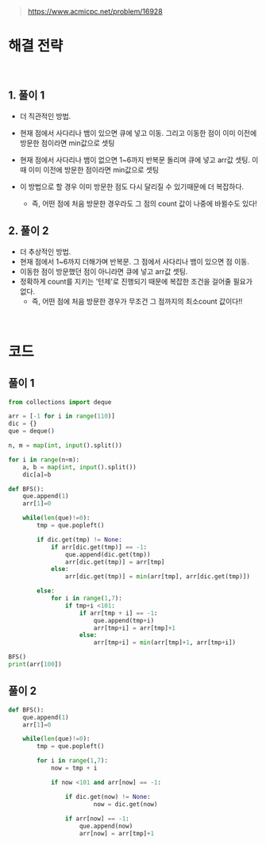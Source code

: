 > [ https://www.acmicpc.net/problem/16928 ]( https://www.acmicpc.net/problem/16928 )   

# 해결 전략

</br>

## 1.  풀이 1
- 더 직관적인 방법. 
- 현재 점에서 사다리나 뱀이 있으면 큐에 넣고 이동. 그리고 이동한 점이 이미 이전에 방문한 점이라면 min값으로 셋팅
- 현재 점에서 사다리나 뱀이 없으면 1~6까지 반복문 돌리며 큐에 넣고 arr값 셋팅. 이 때 이미 이전에 방문한 점이라면 min값으로 셋팅

- 이 방법으로 할 경우 이미 방문한 점도 다시 달리질 수 있기때문에 더 복잡하다.
    - 즉, 어떤 점에 처음 방문한 경우라도 그 점의 count 값이 나중에 바뀔수도 있다!

## 2. 풀이 2
- 더 추상적인 방법.
- 현재 점에서 1~6까지 더해가며 반복문. 그 점에서 사다리나 뱀이 있으면 점 이동.
- 이동한 점이 방문했던 점이 아니라면 큐에 넣고 arr값 셋팅.
- 정확하게 count를 지키는 '턴제'로 진행되기 때문에 복잡한 조건을 걸어줄 필요가 없다.
    - 즉, 어떤 점에 처음 방문한 경우가 무조건 그 점까지의 최소count 값이다!!

</br>

# 코드

## 풀이 1

```python
from collections import deque

arr = [-1 for i in range(110)]
dic = {}
que = deque()

n, m = map(int, input().split())

for i in range(n+m):
    a, b = map(int, input().split())
    dic[a]=b

def BFS():
    que.append(1)
    arr[1]=0

    while(len(que)!=0):
        tmp = que.popleft()

        if dic.get(tmp) != None:
            if arr[dic.get(tmp)] == -1:
                que.append(dic.get(tmp))
                arr[dic.get(tmp)] = arr[tmp]
            else:
                arr[dic.get(tmp)] = min(arr[tmp], arr[dic.get(tmp)])

        else:
            for i in range(1,7):
                if tmp+i <101:
                    if arr[tmp + i] == -1:
                        que.append(tmp+i)
                        arr[tmp+i] = arr[tmp]+1
                    else:
                        arr[tmp+i] = min(arr[tmp]+1, arr[tmp+i])

BFS()
print(arr[100])
```

## 풀이 2

```python
def BFS():
    que.append(1)
    arr[1]=0

    while(len(que)!=0):
        tmp = que.popleft()

        for i in range(1,7):
            now = tmp + i

            if now <101 and arr[now] == -1:

                if dic.get(now) != None:
                        now = dic.get(now)
                        
                if arr[now] == -1:
                    que.append(now)
                    arr[now] = arr[tmp]+1
```
